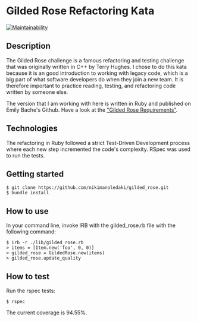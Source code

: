 # Gilded Rose Refactoring Kata

[![Maintainability](https://api.codeclimate.com/v1/badges/1cdf45b157d192f356f6/maintainability)](https://codeclimate.com/github/nikimanoledaki/gilded_rose/maintainability)

## Description

The Gilded Rose challenge is a famous refactoring and testing challenge that was originally written in C++ by Terry Hughes. I chose to do this kata because it is an good introduction to working with legacy code, which is a big part of what software developers do when they join a new team. It is therefore important to practice reading, testing, and refactoring code written by someone else.

The version that I am working with here is written in Ruby and published on Emily Bache's Github. Have a look at the ["Gilded Rose Requirements"](https://github.com/emilybache/GildedRose-Refactoring-Kata/tree/master/GildedRoseRequirements.txt).

## Technologies
The refactoring in Ruby followed a strict Test-Driven Development process where each new step incremented the code's complexity. RSpec was used to run the tests.

## Getting started

```
$ git clone https://github.com/nikimanoledaki/gilded_rose.git 
$ bundle install
```

## How to use
In your command line, invoke IRB with the gilded_rose.rb file with the following command:
```
$ irb -r ./lib/gilded_rose.rb 
> items = [Item.new('foo', 0, 0)]
> gilded_rose = GildedRose.new(items)
> gilded_rose.update_quality
```

## How to test

Run the rspec tests:
```
$ rspec
```

The current coverage is 94.55%.
